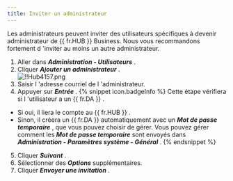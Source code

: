 ```yaml
---
title: Inviter un administrateur
---
```

Les administrateurs peuvent inviter des utilisateurs spécifiques à devenir administrateur de {{ fr.HUB }} Business. Nous vous recommandons fortement d 'inviter au moins un autre administrateur.  

1. Aller dans ***Administration - Utilisateurs*** . 
1. Cliquer ***Ajouter un administrateur*** .  
![!!Hub4157.png](https://webdevolutions.azureedge.net/docs/fr/hub/Hub4157.png) 
1. Saisir l 'adresse courriel de l 'administrateur. 
1. Appuyer sur ***Entrée*** . 
{% snippet icon.badgeInfo %} 
Cette étape vérifiera si l 'utilisateur a un {{ fr.DA }} . 
* Si oui, il liera le compte au {{ fr.HUB }} . 
* Sinon, il créera un {{ fr.DA }} automatiquement avec un ***Mot de passe temporaire*** , que vous pouvez choisir de gérer. Vous pouvez gérer comment les ***Mot de passe temporaire*** sont envoyés dans ***Administration - Paramètres système - Général*** . 
{% endsnippet %}
 
5. Cliquer ***Suivant*** . 
1. Sélectionner des ***Options*** supplémentaires. 
1. Cliquer ***Envoyer une invitation*** . 

